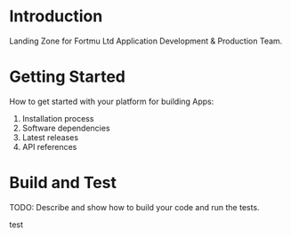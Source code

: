 # Introduction 
Landing Zone for Fortmu Ltd Application Development & Production Team.

# Getting Started
How to get started with your platform for building Apps:
1.	Installation process
2.	Software dependencies
3.	Latest releases
4.	API references

# Build and Test
TODO: Describe and show how to build your code and run the tests. 

test

